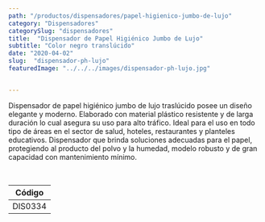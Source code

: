 ```yaml
---
path: "/productos/dispensadores/papel-higienico-jumbo-de-lujo"
category: "Dispensadores"
categorySlug: "dispensadores"
title:  "Dispensador de Papel Higiénico Jumbo de Lujo"
subtitle: "Color negro translúcido"
date: "2020-04-02"
slug:  "dispensador-ph-lujo"
featuredImage: "../../../images/dispensador-ph-lujo.jpg"


---
```

Dispensador de papel higiénico jumbo de lujo traslúcido posee un diseño elegante y moderno. Elaborado con material plástico resistente y de larga duración lo cual asegura su uso para alto tráfico. Ideal para el uso en todo tipo de áreas en el sector de salud, hoteles, restaurantes y planteles educativos. Dispensador que brinda soluciones adecuadas para el papel, protegiendo al producto del polvo y la humedad, modelo robusto y de gran capacidad con mantenimiento mínimo.


<br>
<table class="min-w-full md:min-w-0 divide-y-0 divide-gray-200">
          <thead class=" bg-white">
              <th scope="col" class="px-6 py-3 text-center text-xs font-medium text-primary-lighter uppercase tracking-wider">
                Código
              </th>
            </tr>
          </thead>
          <tbody>
            <tr class="bg-gray-400">
              <td class="px-6 py-4 whitespace-nowrap text-sm text-gray-700 text-center">
              DIS0334
              </td>
            </tr>
          </tbody>
        </table>
